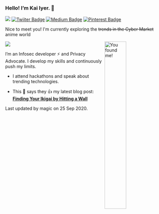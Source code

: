 ### Hello! I’m Kai Iyer. 👋

 ![](https://visitor-badge.laobi.icu/badge?page_id=kaiiyer.visitor-badge)	[![Twiiter Badge](https://img.shields.io/badge/@kaiiyer-blueviolet?style=flat-square&labelColor=1ca0f1&logo=twitter&logoColor=white&link=https://twitter.com/kaiiyer)](https://twitter.com/kaiiyer)	[![Medium Badge](https://img.shields.io/badge/@kaiiyer-black?style=flat-square&labelColor=00000&logo=medium&logoColor=white&link=https://medium.com/@kaiiyer)](https://medium.com/@kaiiyer)	[![Pinterest Badge](https://img.shields.io/badge/@kai_iyer-darkred?style=flat-square&labelColor=red&logo=Pinterest&logoColor=white&link=https://www.pinterest.com/kai_iyer/)](https://www.pinterest.com/kai_iyer/) 

Nice to meet you! I'm currently exploring the ~~trends in the Cyber Market~~ anime world


 ![](https://github-readme-stats.vercel.app/api?username=kaiiyer&count_private=true&theme=dark&show_icons=true) <img src='https://media.giphy.com/media/dlMIwDQAxXn1K/giphy.gif' alt='You found me!' width='37%' align='right'/> 

 I’m an Infosec developer :zap: and Privacy Advocate. I develop my skills and continuously push my limits.

 - I attend hackathons and speak about trending technologies.

 - This 🍝 says they 👍 my latest blog post: **[Finding Your Ikigai by Hitting a Wall](https://blog.kaiiyer.ninja/Finding-your-Ikigai-by-hitting-a-wall.html)**

Last updated by magic on 25 Sep 2020.
